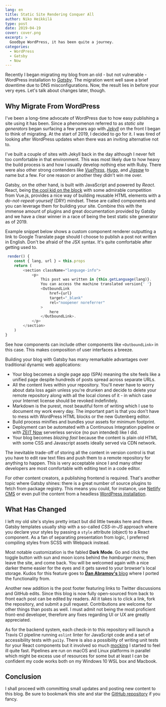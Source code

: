 ```yaml
---
lang: en
title: Static Site Rendering Conquer All
author: Niko Heikkilä
type: post
date: 2019-04-19
cover: cover.png
excerpt: >
  Goodbye WordPress, it has been quite a journey.
categories:
  - WordPress
  - Gatsby
  - Now
---
```


Recently I began migrating my blog from an old - but not vulnerable - WordPress installation to [_Gatsby_][gatsby]. The migration went well save a brief downtime due to DNS misconfigurations. Now, the result lies in before your very eyes. Let's talk about changes later, though.

## Why Migrate From WordPress

I've been a long-time advocate of WordPress due to how easy publishing a site using it has been. Since a phenomenon referred to as _static site generators_ began surfacing a few years ago with [_Jekyll_][jekyll] on the front I began to think of migrating. At the start of 2019, I decided to go for it. I was tired of looking after WordPress updates when there was an inviting alternative not to.

I've built a couple of sites with Jekyll back in the day although I never felt too comfortable in that environment. This was most likely due to how heavy the build process is and how I usually develop nothing else with Ruby. There were also other strong contenders like [_VuePress_][vuepress], [_Hugo_][hugo], and [_Jigsaw_][jigsaw] to name but a few. For one reason or another they didn't win me over.

Gatsby, on the other hand, is built with JavaScript and powered by _React_. React, being [the cool kid on the block][community] with some admirable competition from Vue.js, provides a nice way of building reusable HTML elements with a _do-not-repeat-yourself_ (DRY) mindset. These are called components and you can leverage them for building your site. Combine this with the immense amount of plugins and great documentation provided by Gatsby and we have a clear winner in a race of being the best static site generator as of 2019.

Example snippet below shows a custom component renderer outputting a link to Google Translate page should I choose to publish a post not written in English. Don't be afraid of the JSX syntax. It's quite comfortable after getting used to.

```js
 render() {
    const { lang, url } = this.props
    return (
        <section className="language-info">
            <p>
                This post was written in {this.getLanguage(lang)}.
                You can access the machine translated version{' '}
                <OutboundLink
                    href={url}
                    target="_blank"
                    rel="noopener noreferrer"
                >
                    here
                </OutboundLink>.
            </p>
        </section>
    )
}
```

See how components can include other components like `<OutboundLink>` in this case. This makes composition of user interfaces a breeze.

Building your blog with Gatsby has many remarkable advantages over traditional dynamic web applications:

- Your blog becomes a single page app (SPA) meaning the site feels like a unified page despite hundreds of posts spread across separate URLs.
- All the content lives within your repository. You'll never have to worry about data loss again unless you're drunken and decide to delete your remote repository along with all the local clones of it - in which case your Internet license should be revoked indefinitely.
- Markdown is the purest, most beautiful form of writing which I use to document my work every day. The important part is that you don't have to mess with WordPress HTML blocks or the new Gutenberg editor.
- Build process minifies and bundles your assets for minimum footprint.
- Deployment can be automated with a Continuous Integration pipeline or with [ZEIT Now][zeit] serverless service (no pun intended) like I did.
- Your blog becomes _blazing fast_ because the content is plain old HTML with some CSS and Javascript assets ideally served via CDN network.

The inevitable trade-off of storing all the content in version control is that you have to edit raw text files and push them to a remote repository for anything to happen. This is very acceptable since I and many other developers are most comfortable with editing text in a code editor.

For other content creators, a publishing frontend is required. That's another topic where Gatsby shines: there is a great number of source plugins to fetch from package registry. This means you could, for instance, use [Netlify CMS][cms] or even pull the content from a headless [WordPress installation][wpcms].

## What Has Changed

I left my old site's styles pretty intact but did little tweaks here and there. Gatsby templates usually ship with a so-called _CSS-in-JS_ approach where you declare your styles by passing a `style` attribute (object) to a React component. As a fan of separating presentation from logic, I preferred compiling styles from SCSS with Webpack instead.

Most notable customization is the fabled **Dark Mode**. Go and click the toggle button with sun and moon icons behind the _hamburger menu_, then leave the site, and come back. You will be welcomed again with a nice darker theme easier for the eyes and it gets saved to your browser's local storage. Kudos for this feature goes to [**Dan Abramov's** blog][overreacted] where I ported the functionality from.

Another new addition is the post footer featuring links to Twitter discussions and GitHub edits. Since this blog is now fully open-sourced from back to front each post can be edited by readers. All it takes is to click a link, fork the repository, and submit a pull request. Contributions are welcome for other things than posts as well. I must admit not being the most proficient front-end developer, therefore any fixes regarding UI or UX are greatly appreciated.

As for the backend system, each check-in to this repository will launch a Travis CI pipeline running `eslint` linter for JavaScript code and a set of accessibility tests with `pa11y`. There is also a possibility of writing unit tests for your React components but it involved so much [mocking][mock] I started to feel ill quite fast. Pipelines are run on macOS and Linux platforms in parallel which might be excess use of resources for some but at least I can be confident my code works both on my Windows 10 WSL box and Macbook.

## Conclusion

I shall proceed with committing small updates and posting new content to this blog. Be sure to bookmark this site and star the [GitHub repository][github] if you fancy.

[jekyll]: https://jekyllrb.com
[vuepress]: https://vuepress.vuejs.org
[hugo]: https://gohugo.io
[jigsaw]: https://jigsaw.tighten.co
[gatsby]: https://gatsbyjs.org
[community]: https://dev.to/search?q=gatsby
[zeit]: https://zeit.co/dashboard
[cms]: https://www.gatsbyjs.org/docs/sourcing-from-netlify-cms
[wpcms]: https://www.gatsbyjs.org/packages/gatsby-source-wordpress/?=wordpress
[overreacted]: https://overreacted.io/
[mock]: https://medium.com/javascript-scene/mocking-is-a-code-smell-944a70c90a6a
[github]: https://github.com/nikoheikkila/nikoheikkila.fi
